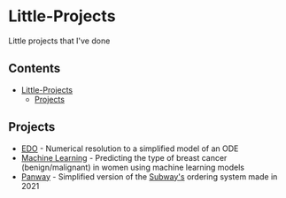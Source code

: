 # Little-Projects

Little projects that I've done

## Contents

- [Little-Projects](#little-projects)
  - [Projects](#projects)

## Projects

- [EDO](EDO/) - Numerical resolution to a simplified model of an ODE
- [Machine Learning](Machine_Learning/) - Predicting the type of breast cancer (benign/malignant) in women using machine learning models
- [Panway](Panway/) - Simplified version of the [Subway's](https://www.subway.com/) ordering system made in 2021
